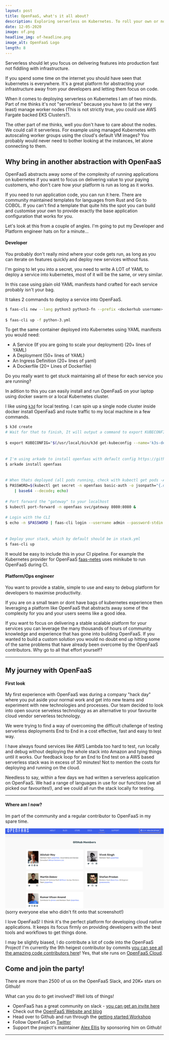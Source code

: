 ```yaml
---
layout: post
title: OpenFaaS, what's it all about?
description: Exploring serverless on Kubernetes. To roll your own or not?
date: 12-05-2020
image: of.png
headline_img: of-headline.png
image_alt: OpenFaaS Logo
length: 8
---
```


Serverless should let you focus on delivering features into production fast not fiddling with infrastructure.

If you spend some time on the internet you should have seen that kubernetes is everywhere. It's a great platform for abstracting
your infrastructure away from your developers and letting them focus on code.

When it comes to deploying serverless on Kubernetes I am of two minds. Part of me thinks it's not "serverless" because you
have to (at the very least) manage worker nodes (This is not strictly true, you could use AWS Fargate backed EKS Clusters?). 

The other part of me thinks, well you don't have to care about the nodes. We could call it serverless. For example using 
managed Kubernetes with autoscaling worker groups using the cloud's default VM images? You probably would never need to bother 
looking at the instances, let alone connecting to them. 

## Why bring in another abstraction with OpenFaaS

OpenFaaS abstracts away some of the complexity of running applications on kubernetes if you want to focus on delivering
value to your paying customers, who don't care how your platform is run as long as it works.

If you need to run application code, you can run it here. There are community maintained 
templates for languages from Rust and Go to COBOL. If you can't find a template that quite hits the spot you can build and
customise your own to provide exactly the base application configuration that works for you.

Let's look at this from a couple of angles. I'm going to put my Developer and Platform engineer hats on for a minute...

#### Developer
You probably don't really mind where your code gets run, as long as you can iterate on features quickly and deploy new 
services without fuss. 

I'm going to let you into a secret, you need to write A LOT of YAML to deploy a service into kubernetes, most of it will be 
the same, or very similar. 

In this case using plain old YAML manifests hand crafted for each service probably isn't your bag. 

It takes 2 commands to deploy a service into OpenFaaS. 
```sh
$ faas-cli new --lang python3 python3-fn --prefix <dockerhub username>

$ faas-cli up -f python-3.yml
```

To get the same container deployed into Kubernetes using YAML manifests you would need:
* A Service (If you are going to scale your deployment) (20+ lines of YAML)
* A Deployment (50+ lines of YAML)
* An Ingress Definition (20+ lines of yaml)
* A Dockerfile (20+ Lines of Dockerfile)

Do you really want to get stuck maintaining all of these for each service you are running? 

In adition to this you can easily install and run OpenFaaS on your laptop using docker swarm or a local Kubernetes cluster.

I like using [`k3d`](https://github.com/rancher/k3d) for local testing. I can spin up a single node cluster inside docker
install OpenFaaS and route traffic to my local machine in a few commands. 

```sh 
$ k3d create
# Wait for that to finish, It will output a command to export KUBECONFIG

$ export KUBECONFIG="$(/usr/local/bin/k3d get-kubeconfig --name='k3s-default')"


# I'm using arkade to install openfaas with default config https://github.com/alexellis/arkade
$ arkade install openfaas


# When thats deployed (all pods running, check with kubectl get pods -A)
$ PASSWORD=$(kubectl get secret -n openfaas basic-auth -o jsonpath="{.data.basic-auth-password}" \ 
    | base64 --decode; echo)

# Port forward the "gateway" to your localhost
$ kubectl port-forward -n openfaas svc/gateway 8080:8080 &

# Login with the CLI
$ echo -n $PASSWORD | faas-cli login --username admin --password-stdin


# Deploy your stack, which by default should be in stack.yml
$ faas-cli up

```

It would be easy to include this in your CI pipeline. For example the Kubernetes provider for OpenFaaS 
[faas-netes](https://github.com/openfaas/faas-netes/) uses minikube to run OpenFaaS during CI.

#### Platform/Ops engineer

You want to provide a stable, simple to use and easy to debug platform for developers to maximise productivity.

If you are on a small team or dont have bags of kubernetes experience then leveraging a platform like OpenFaaS that 
abstracts away some of the complexity for you and your users seems like a good idea.

If you want to focus on delivering a stable scalable platform for your services you can leverage the many 
thousands of hours of community knowledge and experience that has gone into building OpenFaaS. If you wanted to build
a custom solution you would no doubt end up hitting some of the same problems that have already been overcome by the 
OpenFaaS contributors. Why go to all that effort yourself? 

----

## My journey with OpenFaaS

#### First look
My first experience with OpenFaaS was during a company "hack day" where you put aside your normal work and get into new
teams and experiment with new technologies and processes. Our team decided to look into open source serveless technology 
as an alternative to your favourite cloud vendor serverless technology.

We were trying to find a way of overcoming the difficult challenge of testing serverless deployments End to End in a
cost effective, fast and easy to test way.

I have always found services like AWS Lambda too hard to test, run locally and debug without deploying the whole stack
into Amazon and tying things until it works. Our feedback loop for an End to End test on a AWS based serverless stack was
in excess of 30 minutes! Not to mention the costs for deploying and running on the cloud.

Needless to say, within a few days we had written a serverless application on OpenFaaS. We had a range of languages in use 
for our functions (we all picked our favourites!), and we could all run the stack locally for testing. 

----
#### Where am I now?

Im part of the community and a regular contributor to OpenFaaS in my spare time.

![openfaas team page](/images/openfaas-team.png)
(sorry everyone else who didn't fit onto that screenshot!)


I love OpenFaaS! I think it's the perfect platform for developing cloud native applications. It keeps its focus firmly on 
providing developers with the best tools and workflows to get things done. 

I may be slightly biased, I do contribute a lot of code into the OpenFaaS Project! I'm currently the 9th heigest 
contributor by commits [you can see all the amazing code contributors here](https://kenfdev.o6s.io/github-stats-page#/)! 
Yes, that site runs on [OpenFaaS Cloud](https://kenfdev.o6s.io/github-stats-page#/).


## Come and join the party!

There are more than 2500 of us on the OpenFaaS Slack, and 20K+ stars on Github!


What can you do to get involved? Well lots of things!

* OpenFaaS has a great community on slack - [you can get an invite here](https://slack.opefaas.io)
* Check out the [OpenFaaS Website and blog](https://openfaas.com)
* Head over to Github and run through the [getting started Workshop](https://github.com/openfaas/workshop#openfaas-workshop)
* Follow OpenFaaS on [Twitter](https://twitter.com/openfaas)
* Support the project's maintainer [Alex Ellis](https://github.com/sponsors/alexellis) by sponsoring him on Github! 


----

